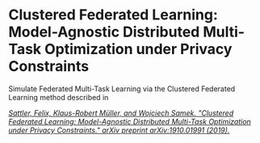 

# Clustered Federated Learning: Model-Agnostic Distributed Multi-Task Optimization under Privacy Constraints 

Simulate Federated Multi-Task Learning via the Clustered Federated Learning method described in 

[*Sattler, Felix, Klaus-Robert Müller, and Wojciech Samek. "Clustered Federated Learning: Model-Agnostic Distributed Multi-Task Optimization under Privacy Constraints." arXiv preprint arXiv:1910.01991 (2019).*](https://arxiv.org/abs/1910.01991)



